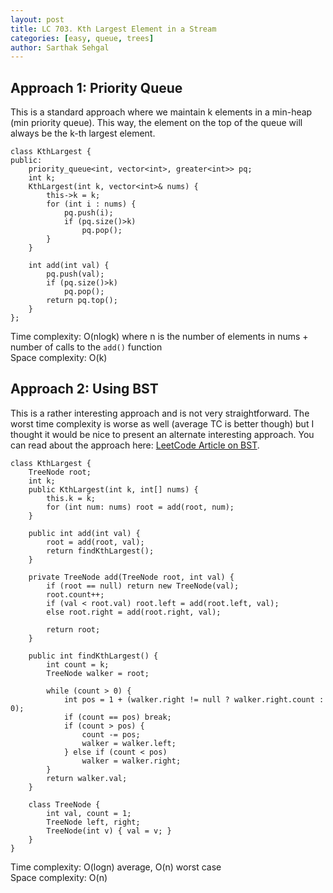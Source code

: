 ```yaml
---
layout: post
title: LC 703. Kth Largest Element in a Stream
categories: [easy, queue, trees]
author: Sarthak Sehgal
---
```


## Approach 1: Priority Queue
This is a standard approach where we maintain k elements in a min-heap (min priority queue). This way, the element on the top of the queue will always be the k-th largest element.

```
class KthLargest {
public:
    priority_queue<int, vector<int>, greater<int>> pq;
    int k;
    KthLargest(int k, vector<int>& nums) {
        this->k = k;
        for (int i : nums) {
            pq.push(i);
            if (pq.size()>k)
                pq.pop();
        }
    }
    
    int add(int val) {
        pq.push(val);
        if (pq.size()>k)
            pq.pop();
        return pq.top();
    }
};
```
Time complexity: O(nlogk) where n is the number of elements in nums + number of calls to the `add()` function  
Space complexity: O(k)

## Approach 2: Using BST
This is a rather interesting approach and is not very straightforward. The worst time complexity is worse as well (average TC is better though) but I thought it would be nice to present an alternate interesting approach. You can read about the approach here: [LeetCode Article on BST](https://leetcode.com/explore/learn/card/introduction-to-data-structure-binary-search-tree/142/conclusion/1009/).

```
class KthLargest {
    TreeNode root;
    int k;
    public KthLargest(int k, int[] nums) {
        this.k = k;
        for (int num: nums) root = add(root, num);
    }

    public int add(int val) {
        root = add(root, val);
        return findKthLargest();
    }

    private TreeNode add(TreeNode root, int val) {
        if (root == null) return new TreeNode(val);
        root.count++;
        if (val < root.val) root.left = add(root.left, val);
        else root.right = add(root.right, val);

        return root;
    }

    public int findKthLargest() {
        int count = k;
        TreeNode walker = root;

        while (count > 0) {
            int pos = 1 + (walker.right != null ? walker.right.count : 0);
            if (count == pos) break;
            if (count > pos) {
                count -= pos;
                walker = walker.left;
            } else if (count < pos)
                walker = walker.right;
        }
        return walker.val;
    }

    class TreeNode {
        int val, count = 1;
        TreeNode left, right;
        TreeNode(int v) { val = v; }
    }
}
```
Time complexity: O(logn) average, O(n) worst case  
Space complexity: O(n)